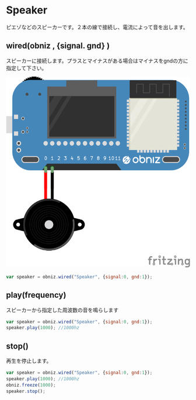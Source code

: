 # Speaker

ピエゾなどのスピーカーです。２本の線で接続し、電流によって音を出します。

## wired(obniz , {signal. gnd} )
スピーカーに接続します。プラスとマイナスがある場合はマイナスをgndの方に指定して下さい。

![](./wired.png)

```Javascript
var speaker = obniz.wired("Speaker", {signal:0, gnd:1});
```
## play(frequency)
スピーカーから指定した周波数の音を鳴らします
```Javascript
var speaker = obniz.wired("Speaker", {signal:0, gnd:1});
speaker.play(1000); //1000hz
```

## stop()
再生を停止します。
```Javascript
var speaker = obniz.wired("Speaker", {signal:0, gnd:1});
speaker.play(1000); //1000hz
obniz.freeze(1000);
speaker.stop();
```